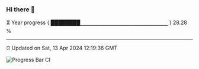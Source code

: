 ### Hi there 👋

⏳ Year progress { ████████▁▁▁▁▁▁▁▁▁▁▁▁▁▁▁▁▁▁▁▁▁▁ } 28.28 %

---

⏰ Updated on Sat, 13 Apr 2024 12:19:36 GMT

![Progress Bar CI](https://github.com/liununu/liununu/workflows/Progress%20Bar%20CI/badge.svg)
